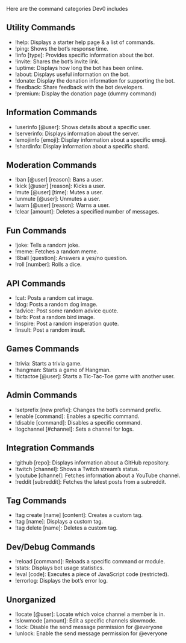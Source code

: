 
Here are the command categories Dev0 includes
## Utility Commands
- !help: Displays a starter help page & a list of commands.
- !ping: Shows the bot’s response time.
- !info [type]: Provides specific information about the bot.
- !invite: Shares the bot’s invite link.
- !uptime: Displays how long the bot has been online.
- !about: Displays useful information on the bot.
- !donate: Display the donation information for supporting the bot.
- !feedback: Share feedback with the bot developers.
- !premium: Display the donation page (dummy command)
## Information Commands
- !userinfo [@user]: Shows details about a specific user.
- !serverinfo: Displays information about the server.
- !emojiinfo [emoji]: Display information about a specific emoji.
- !shardinfo: Display information about a specific shard.
## Moderation Commands
- !ban [@user] [reason]: Bans a user.
- !kick [@user] [reason]: Kicks a user.
- !mute [@user] [time]: Mutes a user.
- !unmute [@user]: Unmutes a user.
- !warn [@user] [reason]: Warns a user.
- !clear [amount]: Deletes a specified number of messages.
## Fun Commands
- !joke: Tells a random joke.
- !meme: Fetches a random meme.
- !8ball [question]: Answers a yes/no question.
- !roll [number]: Rolls a dice.
## API Commands
- !cat: Posts a random cat image.
- !dog: Posts a random dog image.
- !advice: Post some random advice quote.
- !birb: Post a random bird image.
- !inspire: Post a random insperation quote.
- !insult: Post a random insult.
## Games Commands
- !trivia: Starts a trivia game.
- !hangman: Starts a game of Hangman.
- !tictactoe [@user]: Starts a Tic-Tac-Toe game with another user.
## Admin Commands
- !setprefix [new prefix]: Changes the bot’s command prefix.
- !enable [command]: Enables a specific command.
- !disable [command]: Disables a specific command.
- !logchannel [#channel]: Sets a channel for logs.
## Integration Commands
- !github [repo]: Displays information about a GitHub repository.
- !twitch [channel]: Shows a Twitch stream’s status.
- !youtube [channel]: Fetches information about a YouTube channel.
- !reddit [subreddit]: Fetches the latest posts from a subreddit.
## Tag Commands 
- !tag create [name] [content]: Creates a custom tag.
- !tag [name]: Displays a custom tag.
- !tag delete [name]: Deletes a custom tag.
## Dev/Debug Commands
- !reload [command]: Reloads a specific command or module.
- !stats: Displays bot usage statistics.
- !eval [code]: Executes a piece of JavaScript code (restricted).
- !errorlog: Displays the bot’s error log.
## Unorganized
- !locate [@user]: Locate which voice channel a member is in.
- !slowmode [amount]: Edit a specific channels slowmode.
- !lock: Disable the send message permission for @everyone
- !unlock: Enable the send message permission for @everyone
